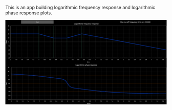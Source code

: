 This is an app building logarithmic frequency response and logarithmic phase response plots.

![Screenshot](/automatic-control-theory/logarithmic-frequency-response-coursework/bin/screenshot.png)